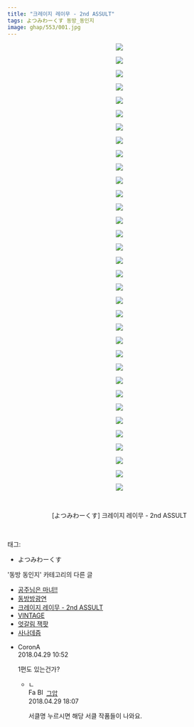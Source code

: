 ```yaml
---
title: "크레이지 레이무 - 2nd ASSULT"
tags: よつみわーくす 동방_동인지
image: ghap/553/001.jpg
---
```

<div class="article">
<p style="text-align: center; clear: none; float: none;"><img src="{{ site.nasurl }}/ghap/553/001.jpg"/></p>
<p style="text-align: center; clear: none; float: none;"><img src="{{ site.nasurl }}/ghap/553/002.jpg"/></p>
<p style="text-align: center; clear: none; float: none;"><img src="{{ site.nasurl }}/ghap/553/003.jpg"/></p>
<p style="text-align: center; clear: none; float: none;"><img src="{{ site.nasurl }}/ghap/553/004.jpg"/></p>
<p style="text-align: center; clear: none; float: none;"><img src="{{ site.nasurl }}/ghap/553/005.jpg"/></p>
<p style="text-align: center; clear: none; float: none;"><img src="{{ site.nasurl }}/ghap/553/006.jpg"/></p>
<p style="text-align: center; clear: none; float: none;"><img src="{{ site.nasurl }}/ghap/553/007.jpg"/></p>
<p style="text-align: center; clear: none; float: none;"><img src="{{ site.nasurl }}/ghap/553/008.jpg"/></p>
<p style="text-align: center; clear: none; float: none;"><img src="{{ site.nasurl }}/ghap/553/009.jpg"/></p>
<p style="text-align: center; clear: none; float: none;"><img src="{{ site.nasurl }}/ghap/553/010.jpg"/></p>
<p style="text-align: center; clear: none; float: none;"><img src="{{ site.nasurl }}/ghap/553/011.jpg"/></p>
<p style="text-align: center; clear: none; float: none;"><img src="{{ site.nasurl }}/ghap/553/012.jpg"/></p>
<p style="text-align: center; clear: none; float: none;"><img src="{{ site.nasurl }}/ghap/553/013.jpg"/></p>
<p style="text-align: center; clear: none; float: none;"><img src="{{ site.nasurl }}/ghap/553/014.jpg"/></p>
<p style="text-align: center; clear: none; float: none;"><img src="{{ site.nasurl }}/ghap/553/015.jpg"/></p>
<p style="text-align: center; clear: none; float: none;"><img src="{{ site.nasurl }}/ghap/553/016.jpg"/></p>
<p style="text-align: center; clear: none; float: none;"><img src="{{ site.nasurl }}/ghap/553/017.jpg"/></p>
<p style="text-align: center; clear: none; float: none;"><img src="{{ site.nasurl }}/ghap/553/018.jpg"/></p>
<p style="text-align: center; clear: none; float: none;"><img src="{{ site.nasurl }}/ghap/553/019.jpg"/></p>
<p style="text-align: center; clear: none; float: none;"><img src="{{ site.nasurl }}/ghap/553/020.jpg"/></p>
<p style="text-align: center; clear: none; float: none;"><img src="{{ site.nasurl }}/ghap/553/021.jpg"/></p>
<p style="text-align: center; clear: none; float: none;"><img src="{{ site.nasurl }}/ghap/553/022.jpg"/></p>
<p style="text-align: center; clear: none; float: none;"><img src="{{ site.nasurl }}/ghap/553/023.jpg"/></p>
<p style="text-align: center; clear: none; float: none;"><img src="{{ site.nasurl }}/ghap/553/024.jpg"/></p>
<p style="text-align: center; clear: none; float: none;"><img src="{{ site.nasurl }}/ghap/553/025.jpg"/></p>
<p style="text-align: center; clear: none; float: none;"><img src="{{ site.nasurl }}/ghap/553/026.jpg"/></p>
<p style="text-align: center; clear: none; float: none;"><img src="{{ site.nasurl }}/ghap/553/027.jpg"/></p>
<p style="text-align: center; clear: none; float: none;"><img src="{{ site.nasurl }}/ghap/553/028.jpg"/></p>
<p style="text-align: center; clear: none; float: none;"><img src="{{ site.nasurl }}/ghap/553/029.jpg"/></p>
<p style="text-align: center; clear: none; float: none;"><img src="{{ site.nasurl }}/ghap/553/030.jpg"/></p>
<p style="text-align: center; clear: none; float: none;"><img src="{{ site.nasurl }}/ghap/553/031.jpg"/></p>
<p style="text-align: center; clear: none; float: none;"><img src="{{ site.nasurl }}/ghap/553/032.jpg"/></p>
<p style="text-align: center; clear: none; float: none;"><img src="{{ site.nasurl }}/ghap/553/033.jpg"/></p>
<p style="text-align: center; clear: none; float: none;"><img src="{{ site.nasurl }}/ghap/553/034.jpg"/></p>
<p style="text-align: center; clear: none; float: none;"><br/></p>
<p style="text-align: center; clear: none; float: none;">[よつみわーくす] 크레이지 레이무 - 2nd ASSULT</p>
<p><br/></p>
</div><div class="tagTrail">
<p>태그: </p>
<ul>
<li>よつみわーくす</li>
</ul>
</div><div class="another">
<p>'동방 동인지' 카테고리의 다른 글</p>
<ul>
<li><a href="/2016-06-25-ghap_555">공주님은 마녀!!</a></li>
<li><a href="/2016-06-25-ghap_554">동방방광연</a></li>
<li><a href="/2016-06-25-ghap_553">크레이지 레이무 - 2nd ASSULT</a></li>
<li><a href="/2016-06-25-ghap_552">VINTAGE</a></li>
<li><a href="/2016-06-25-ghap_550">엇갈림 잭팟</a></li>
<li><a href="/2016-06-25-ghap_549">사나데즘</a></li>
</ul>
</div><div class="cb_module cb_fluid">
<div class="cb_wrt cb_profile">
<div class="comment">
<ul>
<li class="cb_thumb_off" id="comment15246899">
<div class="cb_comment_area">
<div class="cb_info_area">
<div class="cb_section">
<span class="cb_nick_name">CoronA</span>
</div>
<div class="cb_section">
<span class="cb_date">2018.04.29 10:52 </span>
</div>
</div>
<div class="cb_dsc_comment">
<p class="cb_dsc">
											1편도 있는건가?
										</p>
</div>
<ul>
<li class="cb_thumb_off" id="comment15246995">
<span class="cb_bu_subnode">ㄴ</span>
<div class="cb_comment_area">
<div class="cb_info_area">
<div class="cb_section">
<span class="cb_nick_name"><img alt="Favicon of https://ghaptouhou.tistory.com" height="16" onerror="this.onerror=null;this.parentNode.removeChild(this)" src="https://ghaptouhou.tistory.com/favicon.ico" width="16"/> <img alt="BlogIcon" height="16" onerror="this.parentNode.removeChild(this)" src="https://ghaptouhou.tistory.com/index.gif" width="16"/> <a href="https://ghaptouhou.tistory.com" onclick="return openLinkInNewWindow(this)"> 그압</a><span class="tistoryProfileLayerTrigger" onclick='TistoryProfile.show(event, this, {"title":"\uc800\uae30 \uc774\uac70 \ub098\uc911\uc5d0 \uc218\uc815 \uac00\ub2a5\ud558\ub098\uc694","url":"https:\/\/ghap.tistory.com","nickname":"\uadf8\uc555","items":[]}); return false;'></span></span>
</div>
<div class="cb_section">
<span class="cb_date">2018.04.29 18:07 </span>
</div>
</div>
<div class="cb_dsc_comment">
<p class="cb_dsc">
																서클명 누르시면 해당 서클 작품들이 나와요.
															</p>
</div>
</div>
</li>
</ul>
</div></li>
</ul>
</div>
</div><!-- commentList close -->
</div>
